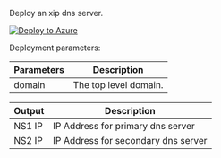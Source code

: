 Deploy an xip dns server.

[![Deploy to Azure](http://azuredeploy.net/deploybutton.png)](https://portal.azure.com/#create/Microsoft.Template/uri/https%3A%2F%2Fraw.githubusercontent.com%2Fkarataliu%2Fxipdns%2Fmaster%2Fazuredeploy.json)

Deployment parameters:

| Parameters            | Description                                       |
| -------------         | -------------                                     |
| domain                | The top level domain.                             |

| Output                | Description                                       |
| -------------         | -------------                                     |
| NS1 IP                | IP Address for primary dns server                 |
| NS2 IP                | IP Address for secondary dns server               |

